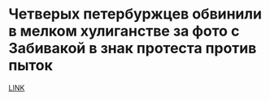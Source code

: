 # Четверых петербуржцев обвинили в мелком хулиганстве за фото с Забивакой в знак протеста против пыток



[LINK](https://varlamov.ru/2992229.html)